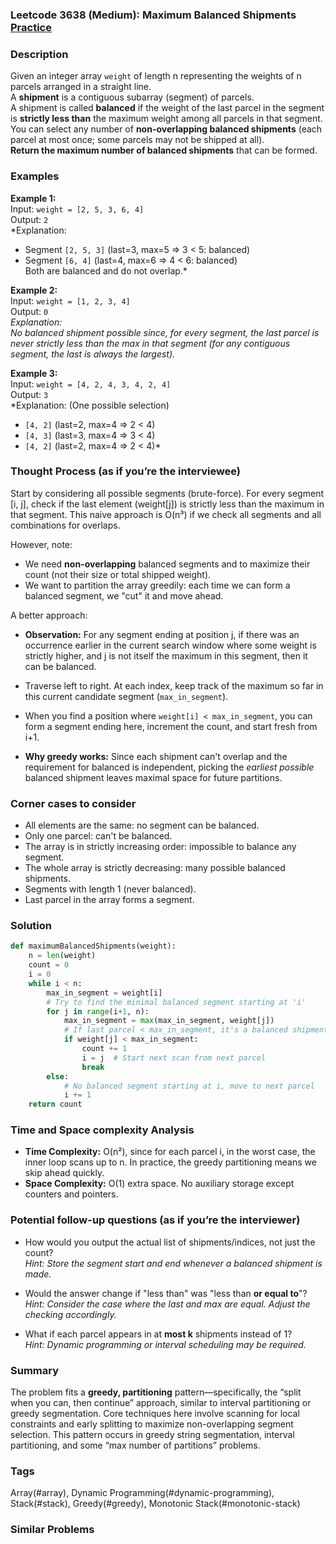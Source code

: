 ### Leetcode 3638 (Medium): Maximum Balanced Shipments [Practice](https://leetcode.com/problems/maximum-balanced-shipments)

### Description  
Given an integer array `weight` of length n representing the weights of n parcels arranged in a straight line.  
A **shipment** is a contiguous subarray (segment) of parcels.  
A shipment is called **balanced** if the weight of the last parcel in the segment is **strictly less than** the maximum weight among all parcels in that segment.  
You can select any number of **non-overlapping balanced shipments** (each parcel at most once; some parcels may not be shipped at all).  
**Return the maximum number of balanced shipments** that can be formed.

### Examples  

**Example 1:**  
Input: `weight = [2, 5, 3, 6, 4]`  
Output: `2`  
*Explanation:  
- Segment `[2, 5, 3]` (last=3, max=5 ⇒ 3 < 5: balanced)  
- Segment `[6, 4]` (last=4, max=6 ⇒ 4 < 6: balanced)  
Both are balanced and do not overlap.*

**Example 2:**  
Input: `weight = [1, 2, 3, 4]`  
Output: `0`  
*Explanation:  
No balanced shipment possible since, for every segment, the last parcel is never strictly less than the max in that segment (for any contiguous segment, the last is always the largest).*

**Example 3:**  
Input: `weight = [4, 2, 4, 3, 4, 2, 4]`  
Output: `3`  
*Explanation: (One possible selection)  
- `[4, 2]` (last=2, max=4 ⇒ 2 < 4)  
- `[4, 3]` (last=3, max=4 ⇒ 3 < 4)  
- `[4, 2]` (last=2, max=4 ⇒ 2 < 4)*

### Thought Process (as if you’re the interviewee)  
Start by considering all possible segments (brute-force). For every segment [i, j], check if the last element (weight[j]) is strictly less than the maximum in that segment. This naive approach is O(n³) if we check all segments and all combinations for overlaps.

However, note:  
- We need **non-overlapping** balanced segments and to maximize their count (not their size or total shipped weight).
- We want to partition the array greedily: each time we can form a balanced segment, we "cut" it and move ahead.

A better approach:  
- **Observation:** For any segment ending at position j, if there was an occurrence earlier in the current search window where some weight is strictly higher, and j is not itself the maximum in this segment, then it can be balanced.
- Traverse left to right. At each index, keep track of the maximum so far in this current candidate segment (`max_in_segment`).  
- When you find a position where `weight[i] < max_in_segment`, you can form a segment ending here, increment the count, and start fresh from i+1.

- **Why greedy works:** Since each shipment can't overlap and the requirement for balanced is independent, picking the *earliest possible* balanced shipment leaves maximal space for future partitions.

### Corner cases to consider  
- All elements are the same: no segment can be balanced.
- Only one parcel: can't be balanced.
- The array is in strictly increasing order: impossible to balance any segment.
- The whole array is strictly decreasing: many possible balanced shipments.
- Segments with length 1 (never balanced).
- Last parcel in the array forms a segment.

### Solution

```python
def maximumBalancedShipments(weight):
    n = len(weight)
    count = 0
    i = 0
    while i < n:
        max_in_segment = weight[i]
        # Try to find the minimal balanced segment starting at 'i'
        for j in range(i+1, n):
            max_in_segment = max(max_in_segment, weight[j])
            # If last parcel < max_in_segment, it's a balanced shipment
            if weight[j] < max_in_segment:
                count += 1
                i = j  # Start next scan from next parcel
                break
        else:
            # No balanced segment starting at i, move to next parcel
            i += 1
    return count
```

### Time and Space complexity Analysis  

- **Time Complexity:** O(n²), since for each parcel i, in the worst case, the inner loop scans up to n. In practice, the greedy partitioning means we skip ahead quickly.
- **Space Complexity:** O(1) extra space. No auxiliary storage except counters and pointers.

### Potential follow-up questions (as if you’re the interviewer)  

- How would you output the actual list of shipments/indices, not just the count?  
  *Hint: Store the segment start and end whenever a balanced shipment is made.*

- Would the answer change if "less than" was "less than **or equal to**"?  
  *Hint: Consider the case where the last and max are equal. Adjust the checking accordingly.*

- What if each parcel appears in at **most k** shipments instead of 1?  
  *Hint: Dynamic programming or interval scheduling may be required.*

### Summary
The problem fits a **greedy, partitioning** pattern—specifically, the “split when you can, then continue” approach, similar to interval partitioning or greedy segmentation. Core techniques here involve scanning for local constraints and early splitting to maximize non-overlapping segment selection. This pattern occurs in greedy string segmentation, interval partitioning, and some “max number of partitions” problems.

### Tags
Array(#array), Dynamic Programming(#dynamic-programming), Stack(#stack), Greedy(#greedy), Monotonic Stack(#monotonic-stack)

### Similar Problems
